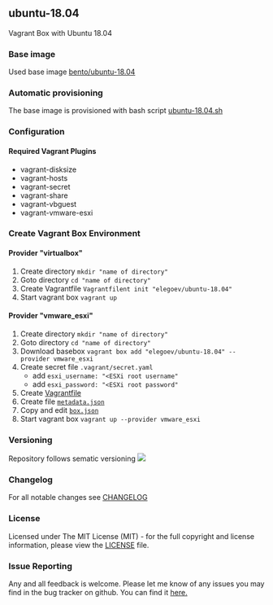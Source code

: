 ## ubuntu-18.04

Vagrant Box with Ubuntu 18.04

### Base image

Used base image [bento/ubuntu-18.04](https://app.vagrantup.com/bento/boxes/ubuntu-18.04)

### Automatic provisioning

The base image is provisioned with bash script [ubuntu-18.04.sh](https://github.com/elegoev/basebox-ubuntu-18.04/blob/master/provisioning/ubuntu-18.04.sh)

### Configuration
#### Required Vagrant Plugins

- vagrant-disksize
- vagrant-hosts
- vagrant-secret
- vagrant-share
- vagrant-vbguest
- vagrant-vmware-esxi

###  Create Vagrant Box Environment
#### Provider "virtualbox"

1. Create directory `mkdir "name of directory"`
1. Goto directory `cd "name of directory"`
1. Create Vagrantfile `Vagrantfilent init "elegoev/ubuntu-18.04"`
1. Start vagrant box `vagrant up`

#### Provider "vmware_esxi"

1. Create directory `mkdir "name of directory"`
1. Goto directory `cd "name of directory"`
1. Download basebox `vagrant box add "elegoev/ubuntu-18.04" --provider vmware_esxi`
1. Create secret file `.vagrant/secret.yaml`
   - add `esxi_username: "<ESXi root username"`
   - add `esxi_password: "<ESXi root password"`
1. Create [Vagrantfile](https://github.com/elegoev/vagrant-ubuntu-18.04-images/blob/master/jenkins/vagrant/Vagrantfile.tpl)
1. Create file [`metadata.json`](https://github.com/elegoev/vagrant-ubuntu-18.04-images/blob/master/jenkins/vagrant/metadata.json.tpl)
1. Copy and edit [`box.json`](https://github.com/elegoev/vagrant-ubuntu-18.04-images/blob/master/jenkins/vagrant/box.json)
1. Start vagrant box `vagrant up --provider vmware_esxi`

### Versioning

Repository follows sematic versioning  [![](https://img.shields.io/badge/semver-2.0.0-green.svg)](http://semver.org)

### Changelog

For all notable changes see [CHANGELOG](https://github.com/elegoev/basebox-ubuntu-18.04/blob/master/CHANGELOG.md)

### License

Licensed under The MIT License (MIT) - for the full copyright and license information, please view the [LICENSE](https://github.com/elegoev/basebox-ubuntu-18.04/blob/master/LICENSE) file.

### Issue Reporting

Any and all feedback is welcome.  Please let me know of any issues you may find in the bug tracker on github. You can find it [here. ](https://github.com/elegoev/basebox-ubuntu-18.04/issues)
